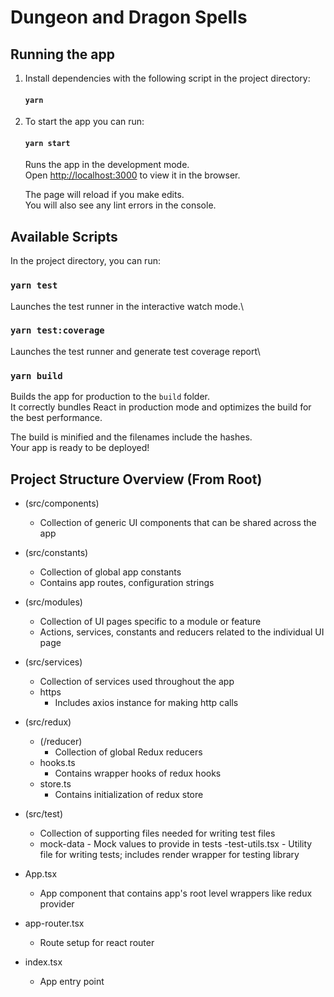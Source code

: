 # Dungeon and Dragon Spells

## Running the app

1. Install dependencies with the following script in the project directory:
   #### `yarn`
2. To start the app you can run:

   #### `yarn start`

   Runs the app in the development mode.\
   Open [http://localhost:3000](http://localhost:3000) to view it in the browser.

   The page will reload if you make edits.\
   You will also see any lint errors in the console.

## Available Scripts

In the project directory, you can run:

### `yarn test`

Launches the test runner in the interactive watch mode.\

### `yarn test:coverage`

Launches the test runner and generate test coverage report\

### `yarn build`

Builds the app for production to the `build` folder.\
It correctly bundles React in production mode and optimizes the build for the best performance.

The build is minified and the filenames include the hashes.\
Your app is ready to be deployed!

## Project Structure Overview (From Root)

- (src/components)

  - Collection of generic UI components that can be shared across the app

- (src/constants)

  - Collection of global app constants
  - Contains app routes, configuration strings

- (src/modules)

  - Collection of UI pages specific to a module or feature
  - Actions, services, constants and reducers related to the individual UI page

- (src/services)

  - Collection of services used throughout the app
  - https
    - Includes axios instance for making http calls

- (src/redux)

  - (/reducer)
    - Collection of global Redux reducers
  - hooks.ts
    - Contains wrapper hooks of redux hooks
  - store.ts
    - Contains initialization of redux store

- (src/test)

  - Collection of supporting files needed for writing test files
  - mock-data - Mock values to provide in tests
    -test-utils.tsx - Utility file for writing tests; includes render wrapper for testing library

- App.tsx
  - App component that contains app's root level wrappers like redux provider
- app-router.tsx
  - Route setup for react router
- index.tsx
  - App entry point
